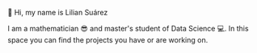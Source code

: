 
👋 Hi, my name is Lilian Suárez

I am a mathematician 😎 and master's student of Data Science 💻.
In this space you can find the projects you have or are working on.




